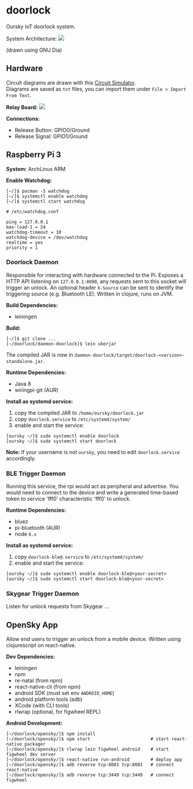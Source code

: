 # doorlock

Oursky IoT doorlock system.

System Architecture:
![](https://github.com/oursky/doorlock/raw/master/architecture.png)

(drawn using GNU Dia)
## Hardware

Circuit diagrams are drawn with this [Circuit Simulator](http://www.falstad.com/circuit/).<br/>
Diagrams are saved as `txt` files, you can import them under `File > Import From Text`.

**Relay Board:**
![](https://github.com/oursky/doorlock/raw/master/relay-board/circuit.png)

**Connections:**
* Release Button: GPIO0/Ground
* Release Signal: GPIO1/Ground

## Raspberry Pi 3

**System:** ArchLinux ARM

**Enable Watchdog:**

```
[~/]$ pacman -S watchdog
[~/]$ systemctl enable watchdog
[~/]$ systemctl start watchdog
```

```
# /etc/watchdog.conf

ping = 127.0.0.1
max-load-1 = 24
watchdog-timeout = 10
watchdog-device = /dev/watchdog
realtime = yes
priority = 1
```

### Doorlock Daemon

Responsible for interacting with hardware connected to the Pi. Exposes a HTTP API listening on `127.0.0.1:8090`, any requests sent to this socket will trigger an unlock. An optional header `X-Source` can be sent to identify the triggering source (e.g. Bluetooth LE). Written in clojure, runs on JVM.

**Build Dependencies:**

* leiningen

**Build:**
```
[~/]$ git clone ...
[~/doorlock/daemon-doorlock]$ lein uberjar
```
The compiled JAR is now in `daemon-doorlock/target/doorlock-<version>-standalone.jar`.

**Runtime Dependencies:**

* Java 8
* wiringpi-git (AUR)

**Install as systemd service:**

1. copy the compiled JAR to `/home/oursky/doorlock.jar`
2. copy `doorlock.service` to `/etc/systemd/system/`
3. enable and start the service:
```
[oursky ~/]$ sudo systemctl enable doorlock
[oursky ~/]$ sudo systemctl start doorlock
```

**Note:** If your username is not `oursky`, you need to edit `doorlock.service` accordingly.

### BLE Trigger Daemon

Running this service, the rpi would act as peripheral and advertise. You would need to connect to the device and write a generated time-based token to service 'fff0' characteristic 'fff0' to unlock.

**Runtime Dependencies:**

* bluez
* pi-bluetooth (AUR)
* node `6.x`

**Install as systemd service:**

1. copy `doorlock-ble@.service` to `/etc/systemd/system/`
2. enable and start the service:
```
[oursky ~/]$ sudo systemctl enable doorlock-ble@<your-secret>
[oursky ~/]$ sudo systemctl start doorlock-ble@<your-secret>
```

### Skygear Trigger Daemon

Listen for unlock requests from Skygear ...

## OpenSky App

Allow end users to trigger an unlock from a mobile device. Written using clojurescript on react-native.

**Dev Dependencies:**

* leiningen 
* npm
* re-natal (from npm)
* react-native-cli (from npm)
* android SDK (must set env `ANDROID_HOME`)
* android platform tools (adb)
* XCode (with CLI tools)
* rlwrap (optional, for figwheel REPL)

**Android Development:**
```
[~/doorlock/opensky/]$ npm install
[~/doorlock/opensky/]$ npm start                       # start react-native packager
[~/doorlock/opensky/]$ rlwrap lein figwheel android    # start figwheel dev server
[~/doorlock/opensky/]$ react-native run-android        # deploy app
[~/doorlock/opensky/]$ adb reverse tcp:8081 tcp:8081   # connect react-native
[~/doorlock/opensky/]$ adb reverse tcp:3449 tcp:3449   # connect figwheel
```

